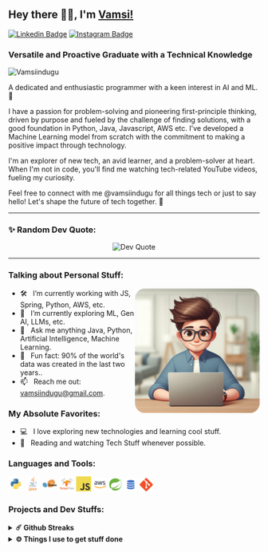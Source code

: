 
## Hey there 👋😉, I'm [Vamsi!](https://github.com/Vamsiindugu/)

[![Linkedin Badge](https://img.shields.io/badge/-LinkedIn-0e76a8?style=flat-square&logo=Linkedin&logoColor=white)](https://linkedin.com/in/vamsi-indugu/)
[![Instagram Badge](https://img.shields.io/badge/-Instagram-e4405f?style=flat-square&logo=Instagram&logoColor=white)](https://instagram.com/ctrl_shift_elite/)

<h3 align="left">Versatile and Proactive Graduate with a Technical Knowledge</h3>
<p align="left"> <img src="https://komarev.com/ghpvc/?username=Vamsiindugu&label=Profile%20views&color=0e75b6&style=flat" alt="Vamsiindugu" /> </p>
A dedicated and enthusiastic programmer with a keen interest in AI and ML.🚀

I have a passion for problem-solving and pioneering first-principle thinking, driven by purpose and fueled by the challenge of finding solutions, with a good foundation in Python, Java, Javascript, AWS etc. I've developed a Machine Learning model from scratch with the commitment to making a positive impact through technology.

I'm an explorer of new tech, an avid learner, and a problem-solver at heart. When I'm not in code, you'll find me watching tech-related YouTube videos, fueling my curiosity.

Feel free to connect with me @vamsiindugu for all things tech or just to say hello! Let's shape the future of tech together. 🌟

<hr>
<h3 align="left">✨ Random Dev Quote:</h3>
<p align="center">
  <img src="https://github-readme-quotes-bay.vercel.app/quote?theme=dark&layout=default" alt="Dev Quote" />
</p>
<hr>

### Talking about Personal Stuff:

<img align="right" height="250" width="250" alt="" src="https://github.com/Vamsiindugu/Vamsiindugu/blob/main/Gifs%20and%20Images/Coder-modified.png" />

- 🛠 &nbsp; I’m currently working with JS, Spring, Python, AWS, etc.
- 🚀 &nbsp; I’m currently exploring ML, Gen AI, LLMs, etc.
- 💬 &nbsp; Ask me anything Java, Python, Artificial Intelligence, Machine Learning.
- 👾 &nbsp; Fun fact: 90% of the world's data was created in the last two years..
- 📫 &nbsp; Reach me out: vamsiindugu@gmail.com.

### My Absolute Favorites:

- 💻 &nbsp; I love exploring new technologies and learning cool stuff.
- 📰 &nbsp; Reading and watching Tech Stuff whenever possible.


### Languages and Tools:

<code><img height="30" src="https://raw.githubusercontent.com/github/explore/80688e429a7d4ef2fca1e82350fe8e3517d3494d/topics/python/python.png" alt="python"></code>
<code><img height="30" src="https://raw.githubusercontent.com/github/explore/5b3600551e122a3277c2c5368af2ad5725ffa9a1/topics/java/java.png" alt="java"></code>
<code><img height="30" src="https://raw.githubusercontent.com/github/explore/80688e429a7d4ef2fca1e82350fe8e3517d3494d/topics/scikit-learn/scikit-learn.png" alt="scikit-learn"></code>
<code><img height="30" src="https://raw.githubusercontent.com/github/explore/80688e429a7d4ef2fca1e82350fe8e3517d3494d/topics/tensorflow/tensorflow.png" alt="tensorflow"></code>
<code><img height="30" src="https://raw.githubusercontent.com/github/explore/80688e429a7d4ef2fca1e82350fe8e3517d3494d/topics/javascript/javascript.png" alt="javascript"></code>
<code><img height="27" src="https://raw.githubusercontent.com/github/explore/80688e429a7d4ef2fca1e82350fe8e3517d3494d/topics/aws/aws.png" alt="aws"></code>
<code><img height="27" src="https://raw.githubusercontent.com/github/explore/80688e429a7d4ef2fca1e82350fe8e3517d3494d/topics/spring-boot/spring-boot.png" alt="spring-boot"></code>
<code><img height="27" src="https://raw.githubusercontent.com/github/explore/80688e429a7d4ef2fca1e82350fe8e3517d3494d/topics/sql/sql.png" alt="sql"></code>
<code><img height="27" src="https://raw.githubusercontent.com/devicons/devicon/master/icons/git/git-original.svg" alt="git"></code>


### Projects and Dev Stuffs:


<details>
  <summary><b>☄️ Github Streaks</b></summary>

  <br />
  <img height="180em" src="https://github-readme-streak-stats.herokuapp.com/?user=vamsiindugu&hide_border=true" />
</details>

<details>
  <br />
  <summary><b>⚙️ Things I use to get stuff done</b></summary>
  	<ul>
  	    <li><b>OS:</b> Windows 11</li>
	    <li><b>Laptop: </b>Asus ROG Strix G15</li>
  	    <li><b>Browser: </b> Chrome & Brave</li>
	    <li><b>Code Editor:</b> VSCode - The best editor out there</li>
	    <li><b>To Stay Updated:</b> Medium, Daily.dev and Hacker News</li>
	</ul>
</details>



